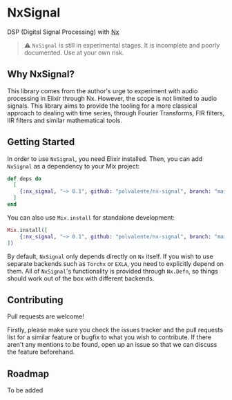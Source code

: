 # NxSignal

DSP (Digital Signal Processing) with [Nx](https://github.com/elixir-nx/nx)

> :warning: `NxSignal` is still in experimental stages. It is incomplete and poorly documented.
> Use at your own risk.

## Why NxSignal?

This library comes from the author's urge to experiment with audio processing in Elixir through Nx.
However, the scope is not limited to audio signals. This library aims to provide the tooling for
a more classical approach to dealing with time series, through Fourier Transforms, FIR filters,
IIR filters and similar mathematical tools.

## Getting Started

In order to use `NxSignal`, you need Elixir installed. Then, you can add `NxSignal` as a dependency
to your Mix project:

```elixir
def deps do
  [
    {:nx_signal, "~> 0.1", github: "polvalente/nx-signal", branch: "main"}
  ]
end
```

You can also use `Mix.install` for standalone development:

```elixir
Mix.install([
    {:nx_signal, "~> 0.1", github: "polvalente/nx-signal", branch: "main"}
])
```

By default, `NxSignal` only depends directly on `Nx` itself. If you wish to use separate backends
such as `Torchx` or `EXLA`, you need to explicitly depend on them.
All of `NxSignal`'s functionality is provided through `Nx.Defn`, so things should work out of the box with
different backends.

## Contributing

Pull requests are welcome!

Firstly, please make sure you check the issues tracker and the pull requests list for
a similar feature or bugfix to what you wish to contribute.
If there aren't any mentions to be found, open up an issue so that we can discuss the
feature beforehand.

## Roadmap

To be added
